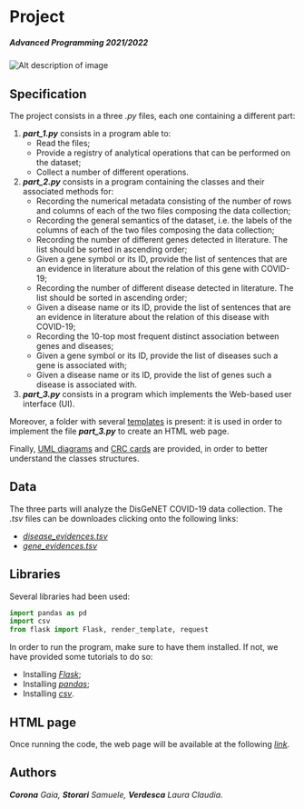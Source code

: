 # Project
##### Advanced Programming 2021/2022
![Alt description of image](https://www.cloverdx.com/hubfs/david-clode-PsqJlaAlvXk-unsplash__1618841662_5.81.219.59.jpg) 

## Specification
The project consists in a three *.py* files, each one containing a different part:
1. ***part_1.py*** consists in a program able to: 
   * Read the files;
   * Provide a registry of analytical operations that can be performed on the dataset;
   * Collect a number of different operations. 
2. ***part_2.py*** consists in a program containing the classes and their associated methods for:
   * Recording the numerical metadata consisting of the number of rows and columns of each of the two files composing the data collection;
   * Recording the general semantics of the dataset, i.e. the labels of the columns of each of the two files composing the data collection;
   * Recording the number of different genes detected in literature. The list should be sorted in ascending order;
   * Given a gene symbol or its ID, provide the list of sentences that are an evidence in literature about the relation of this gene with COVID-19;
   * Recording the number of different disease detected in literature. The list should be sorted in ascending order;
   * Given a disease name or its ID, provide the list of sentences that are an evidence in literature about the relation of this disease with COVID-19;
   * Recording the 10-top most frequent distinct association between genes and diseases;
   * Given a gene symbol or its ID, provide the list of diseases such a gene is associated with;
   * Given a disease name or its ID, provide the list of genes such a disease is associated with.
3. ***part_3.py*** consists in a program which implements the Web-based user interface (UI).

Moreover, a folder with several <ins>templates</ins> is present: it is used in order to implement the file ***part_3.py*** to create an HTML web page.

Finally, <ins>UML diagrams</ins> and <ins>CRC cards</ins> are provided, in order to better understand the classes structures.

## Data
The three parts will analyze the DisGeNET COVID-19 data collection. The *.tsv* files can be downloades clicking onto the following links:
-   *[disease_evidences.tsv](https://github.com/anuzzolese/genomics-unibo/blob/master/2020-2021/project/dataset/disease_evidences.tsv.gz)*
-   *[gene_evidences.tsv](https://github.com/anuzzolese/genomics-unibo/blob/master/2020-2021/project/dataset/gene_evidences.tsv.gz)*

## Libraries
Several libraries had been used:
```python
import pandas as pd
import csv
from flask import Flask, render_template, request
```

In order to run the program, make sure to have them installed. If not, we have provided some tutorials to do so:
- Installing *[Flask](https://phoenixnap.com/kb/install-flask)*;
- Installing *[pandas](https://pandas.pydata.org/docs/getting_started/install.html)*;
- Installing *[csv](https://pypi.org/project/python-csv/)*.

## HTML page
Once running the code, the web page will be available at the following <ins>*[link](http://127.0.0.1:3000/main)*</ins>.

## Authors
***Corona** Gaia, **Storari** Samuele, **Verdesca** Laura Claudia.*
